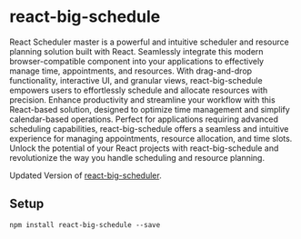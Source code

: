 # react-big-schedule

React Scheduler master is a powerful and intuitive scheduler and resource planning solution built with React. Seamlessly integrate this modern browser-compatible component into your applications to effectively manage time, appointments, and resources. With drag-and-drop functionality, interactive UI, and granular views, react-big-schedule empowers users to effortlessly schedule and allocate resources with precision. Enhance productivity and streamline your workflow with this React-based solution, designed to optimize time management and simplify calendar-based operations. Perfect for applications requiring advanced scheduling capabilities, react-big-schedule offers a seamless and intuitive experience for managing appointments, resource allocation, and time slots. Unlock the potential of your React projects with react-big-schedule and revolutionize the way you handle scheduling and resource planning.  


Updated Version of [react-big-scheduler](https://stephenchou1017.github.io/scheduler/#/).


## Setup

`npm install react-big-schedule --save`

